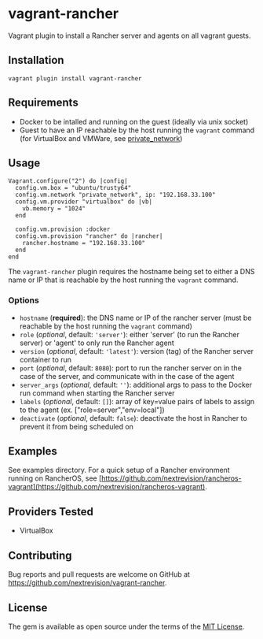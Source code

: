 # vagrant-rancher

Vagrant plugin to install a Rancher server and agents on all vagrant guests.

## Installation

```
vagrant plugin install vagrant-rancher
```

## Requirements

* Docker to be intalled and running on the guest (ideally via unix socket)
* Guest to have an IP reachable by the host running the `vagrant` command (for VirtualBox and VMWare, see [private_network](https://www.vagrantup.com/docs/networking/private_network.html))

## Usage

```
Vagrant.configure("2") do |config|
  config.vm.box = "ubuntu/trusty64"
  config.vm.network "private_network", ip: "192.168.33.100"
  config.vm.provider "virtualbox" do |vb|
    vb.memory = "1024"
  end

  config.vm.provision :docker
  config.vm.provision "rancher" do |rancher|
    rancher.hostname = "192.168.33.100"
  end
end
```

The `vagrant-rancher` plugin requires the hostname being set to either a DNS name or IP that is reachable by the host running the `vagrant` command.

### Options

* `hostname` (**required**): the DNS name or IP of the rancher server (must be reachable by the host running the `vagrant` command)
* `role` (*optional*, default: `'server'`): either 'server' (to run the Rancher server) or 'agent' to only run the Rancher agent
* `version` (*optional*, default: `'latest'`): version (tag) of the Rancher server container to run
* `port` (*optional*, default: `8080`): port to run the rancher server on in the case of the server, and communicate with in the case of the agent
* `server_args` (*optional*, default: `''`): additional args to pass to the Docker run command when starting the Rancher server
* `labels` (*optional*, default: `[]`): array of key=value pairs of labels to assign to the agent (ex. ["role=server","env=local"])
* `deactivate` (*optional*, default: `false`): deactivate the host in Rancher to prevent it from being scheduled on

## Examples

See examples directory. For a quick setup of a Rancher environment running on RancherOS, see [https://github.com/nextrevision/rancheros-vagrant](https://github.com/nextrevision/rancheros-vagrant).

## Providers Tested

* VirtualBox

## Contributing

Bug reports and pull requests are welcome on GitHub at https://github.com/nextrevision/vagrant-rancher.

## License

The gem is available as open source under the terms of the [MIT License](http://opensource.org/licenses/MIT).

